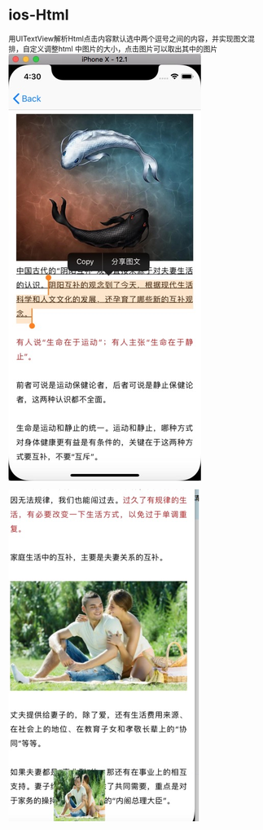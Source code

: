 # ios-Html
用UITextView解析Html点击内容默认选中两个逗号之间的内容，并实现图文混排，自定义调整html 中图片的大小，点击图片可以取出其中的图片
![效果图](https://github.com/1546461417/ios-Html/blob/master/效果图.jpg)



![点击解析出路的图片，可以得到对应的图片](https://github.com/1546461417/ios-Html/blob/master/取出链接中的图片.jpg)




